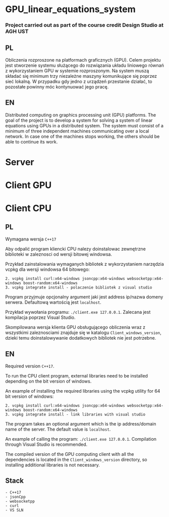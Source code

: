 # GPU_linear_equations_system
### Project carried out as part of the course credit Design Studio at AGH UST
## PL
Obliczenia rozproszone na platformach graficznych (GPU). Celem projektu jest stworzenie systemu służącego do rozwiązania układu liniowego równań z wykorzystaniem GPU w systemie rozproszonym. Na system muszą składać się minimum trzy niezależne maszyny komunikujące się poprzez sieć lokalną. W przypadku gdy jedno z urządzeń przestanie działać, to pozostałe powinny móc kontynuować jego pracę.

## EN
Distributed computing on graphics processing unit (GPU) platforms. The goal of the project is to develop a system for solving a system of linear equations using GPUs in a distributed system. The system must consist of a minimum of three independent machines communicating over a local network. In case one of the machines stops working, the others should be able to continue its work.	

# Server

# Client GPU
# Client CPU
## PL
Wymagana wersja `C++17`

Aby odpalić program kliencki CPU  nalezy doinstalowac zewnętrzne biblioteki w zaleznosci od wersji bitowej windowsa. 

Przykład zainstalowania wymaganych bibliotek z wykorzystaniem narzędzia vcpkg dla wersji windowsa 64 bitowego:

    2. vcpkg install curl:x64-windows jsoncpp:x64-windows websocketpp:x64-windows boost-random:x64-windows
    3. vcpkg integrate install - polaczenie bibliotek z visual studio 

Program przyjmuje opcjonalny argument jaki jest address ip/nazwa domeny serwera. Defaultową wartością jest `localhost`.

Przykład wywołania programu: ` ./client.exe 127.0.0.1 `. Zalecana jest kompilacja poprzez Visual Studio.

Skompilowana wersja klienta GPU obsługującego obliczenia wraz z wszystkimi zaleznosciami znajduje się w katalogu `Client_windows_version`, dzieki temu doinstalowywanie dodatkowych bibliotek nie jest potrzebne.


## EN

Required version `C++17`.

To run the CPU client program, external libraries need to be installed depending on the bit version of windows. 

An example of installing the required libraries using the vcpkg utility for 64 bit version of windows:

    2. vcpkg install curl:x64-windows jsoncpp:x64-windows websocketpp:x64-windows boost-random:x64-windows
    3. vcpkg integrate install - link libraries with visual studio 

The program takes an optional argument which is the ip address/domain name of the server. The default value is `localhost`.

An example of calling the program: ` ./client.exe 127.0.0.1 `. Compilation through Visual Studio is recommended.

The compiled version of the GPU computing client with all the dependencies is located in the `Client_windows_version` directory, so installing additional libraries is not necessary.

## Stack
    - C++17
    - jsonCpp
    - websocketpp
    - curl
    - VS SLN



	
 
